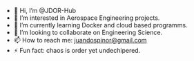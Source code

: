 - 👋 Hi, I’m @JDOR-Hub
- 👀 I’m interested in Aerospace Engineering projects.
- 🌱 I’m currently learning Docker and cloud based programms.
- 💞️ I’m looking to collaborate on Engineering Science.
- 📫 How to reach me: juandospinor@gmail.com
- ⚡ Fun fact: chaos is order yet undechipered.

<!---
JDOR-Hub/JDOR-Hub is a ✨ special ✨ repository because its `README.md` (this file) appears on your GitHub profile.
You can click the Preview link to take a look at your changes.
--->
